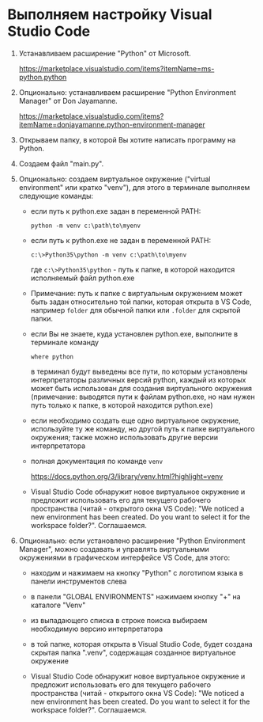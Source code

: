 ﻿# Выполняем настройку Visual Studio Code

1. Устанавливаем расширение "Python" от Microsoft.

    https://marketplace.visualstudio.com/items?itemName=ms-python.python

2. Опционально: устанавливаем расширение "Python Environment Manager" от Don Jayamanne.

    https://marketplace.visualstudio.com/items?itemName=donjayamanne.python-environment-manager

3. Открываем папку, в которой Вы хотите написать программу на Python.

4. Создаем файл "main.py".

5. Опционально: создаем виртуальное окружение ("virtual environment" или кратко "venv"), для этого в терминале выполняем следующие команды:
    
    - если путь к python.exe задан в переменной PATH:
        
        ```python -m venv c:\path\to\myenv```
    
    - если путь к python.exe не задан в переменной PATH:

        ```c:\>Python35\python -m venv c:\path\to\myenv```

        где ```c:\>Python35\python``` - путь к папке, в которой находится исполняемый файл python.exe

    - Примечание: путь к папке с виртуальным окружением может быть задан относительно той папки, которая открыта в VS Code, например ```folder``` для обычной папки или ```.folder``` для скрытой папки.

    - если Вы не знаете, куда установлен python.exe, выполните в терминале команду

        ```where python```

        в терминал будут выведены все пути, по которым установлены интерпретаторы различных версий python, каждый из которых может быть использован для создания виртуального окружения (примечание: выводятся пути к файлам python.exe, но нам нужен путь только к папке, в которой находится python.exe)

    - если необходимо создать еще одно виртуальное окружение, используйте ту же команду, но другой путь к папке виртуального окружения; также можно использовать другие версии интерпретатора
    
    - полная документация по команде ```venv```

        https://docs.python.org/3/library/venv.html?highlight=venv

    - Visual Studio Code обнаружит новое виртуальное окружение и предложит использовать его для текущего рабочего пространства (читай - открытого окна VS Code): "We noticed a new environment has been created. Do you want to select it for the workspace folder?". Соглашаемся.

6. Опционально: если установлено расширение "Python Environment Manager", можно создавать и управлять виртуальными окружениями в графическом интерфейсе VS Code, для этого:

    - находим и нажимаем на кнопку "Python" с логотипом языка в панели инструментов слева

    - в панели "GLOBAL ENVIRONMENTS" нажимаем кнопку "+" на каталоге "Venv"

    - из выпадающего списка в строке поиска выбираем необходимую версию интерпретатора

    - в той папке, которая открыта в Visual Studio Code, будет создана скрытая папка ".venv", содержащая созданное виртуальное окружение

    - Visual Studio Code обнаружит новое виртуальное окружение и предложит использовать его для текущего рабочего пространства (читай - открытого окна VS Code): "We noticed a new environment has been created. Do you want to select it for the workspace folder?". Соглашаемся.